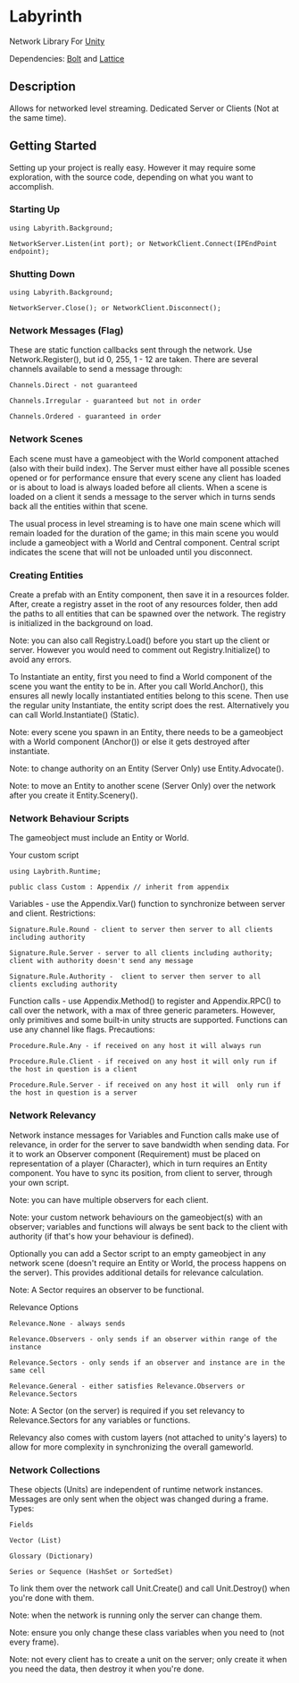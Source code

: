 # Labyrinth

Network Library For [Unity](https://assetstore.unity.com/packages/slug/225827)

Dependencies: [Bolt](https://github.com/maelishere/Bolt) and [Lattice](https://github.com/maelishere/Lattice)

## Description

Allows for networked level streaming. Dedicated Server or Clients (Not at the same time).

## Getting Started

Setting up your project is really easy. However it may require some exploration, with the source code, depending on what you want to accomplish.

### Starting Up

    using Labyrith.Background;

    NetworkServer.Listen(int port); or NetworkClient.Connect(IPEndPoint endpoint);

### Shutting Down

    using Labyrith.Background;

    NetworkServer.Close(); or NetworkClient.Disconnect();

### Network Messages (Flag)

These are static function callbacks sent through the network. Use Network.Register(), but id 0, 255, 1 - 12 are taken. There are several channels available to send a message through:

    Channels.Direct - not guaranteed
    
    Channels.Irregular - guaranteed but not in order
    
    Channels.Ordered - guaranteed in order

### Network Scenes

Each scene must have a gameobject with the World component attached (also with their build index). The Server must either have all possible scenes opened or for performance ensure that every scene any client has loaded or is about to load is always loaded before all clients. When a scene is loaded on a client it sends a message to the server which in turns sends back all the entities within that scene.

The usual process in level streaming is to have one main scene which will remain loaded for the duration of the game; in this main scene you would include a gameobject with a World and Central component. Central script indicates the scene that will not be unloaded until you disconnect.

### Creating Entities

Create a prefab with an Entity component, then save it in a resources folder. After, create a registry asset in the root of any resources folder, then add the paths to all entities that can be spawned over the network. The registry is initialized in the background on load.

Note: you can also call Registry.Load() before you start up the client or server. However you would need to comment out Registry.Initialize() to avoid any errors.

To Instantiate an entity, first you need to find a World component of the scene you want the entity to be in. After you call World.Anchor(), this ensures all newly locally instantiated entities belong to this scene. Then use the regular unity Instantiate, the entity script does the rest. Alternatively you can call World.Instantiate() (Static).

Note: every scene you spawn in an Entity, there needs to be a gameobject with a World component (Anchor()) or else it gets destroyed after instantiate.

Note: to change authority on an Entity (Server Only) use Entity.Advocate().

Note: to move an Entity to another scene (Server Only) over the network after you create it Entity.Scenery().

### Network Behaviour Scripts

The gameobject must include an Entity or World.

Your custom script

    using Laybrith.Runtime;

    public class Custom : Appendix // inherit from appendix

Variables - use the Appendix.Var<T>() function to synchronize between server and client. Restrictions:
    
    Signature.Rule.Round - client to server then server to all clients including authority
    
    Signature.Rule.Server - server to all clients including authority; client with authority doesn't send any message
    
    Signature.Rule.Authority -  client to server then server to all clients excluding authority

Function calls - use Appendix.Method() to register and Appendix.RPC() to call over the network, with a max of three generic parameters. However, only primitives and some built-in unity structs are supported. Functions can use any channel like flags. Precautions:
    
    Procedure.Rule.Any - if received on any host it will always run
    
    Procedure.Rule.Client - if received on any host it will only run if the host in question is a client
    
    Procedure.Rule.Server - if received on any host it will  only run if the host in question is a server
    
### Network Relevancy

Network instance messages for Variables and Function calls make use of relevance, in order for the server to save bandwidth when sending data. For it to work an Observer component (Requirement) must be placed on representation of a player (Character), which in turn requires an Entity component. You have to sync its position, from client to server, through your own script.

Note: you can have multiple observers for each client.

Note: your custom network behaviours on the gameobject(s) with an observer; variables and functions will always be sent back to the client with authority (if that's how your behaviour is defined).

Optionally you can add a Sector script to an empty gameobject in any network scene (doesn't require an Entity or World, the process happens on the server). This provides additional details for relevance calculation.

Note: A Sector requires an observer to be functional.

Relevance Options
    
    Relevance.None - always sends 
    
    Relevance.Observers - only sends if an observer within range of the instance
    
    Relevance.Sectors - only sends if an observer and instance are in the same cell
    
    Relevance.General - either satisfies Relevance.Observers or Relevance.Sectors
    
Note: A Sector (on the server) is required if you set relevancy to Relevance.Sectors for any variables or functions.

Relevancy also comes with custom layers (not attached to unity's layers) to allow for more complexity in synchronizing the overall gameworld.

### Network Collections

These objects (Units) are independent of runtime network instances. Messages are only sent when the object was changed during a frame. Types:

    Fields

    Vector (List)

    Glossary (Dictionary)

    Series or Sequence (HashSet or SortedSet)

To link them over the network call Unit.Create() and call Unit.Destroy() when you're done with them.

Note: when the network is running only the server can change them.

Note: ensure you only change these class variables when you need to (not every frame).

Note: not every client has to create a unit on the server; only create it when you need the data, then destroy it when you're done.
